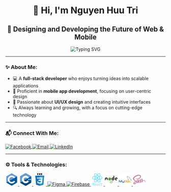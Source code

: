 <h1 align="center">👋 Hi, I'm Nguyen Huu Tri</h1>
<h2 align="center">🚀 Designing and Developing the Future of Web & Mobile</h2>

<p align="center">
  <img src="https://readme-typing-svg.herokuapp.com?font=Fira+Code&weight=500&size=24&duration=4000&pause=1000&center=true&width=600&lines=💻+Software+Developer+|+📱+Mobile+App+Developer+|+🎨+UI/UX+Designer;🔧+Skilled+in+HTML/CSS/JavaScript,+React+Native/Flutter;🌱+Passionate+about+building+community-focused+applications" alt="Typing SVG">
</p>

---

<h3 align="left">✨ About Me:</h3>
<ul>
  <li>💻 A <strong>full-stack developer</strong> who enjoys turning ideas into scalable applications</li>
  <li>📱 Proficient in <strong>mobile app development</strong>, focusing on user-centric design</li>
  <li>🎨 Passionate about <strong>UI/UX design</strong> and creating intuitive interfaces</li>
  <li>🔍 Always learning and growing, with a focus on cutting-edge technology</li>
</ul>

---

<h3 align="left">📬 Connect With Me:</h3>
<p align="left">
  <a href="https://www.facebook.com/nguyen.huutri.0037/" target="_blank">
    <img align="center" src="https://raw.githubusercontent.com/rahuldkjain/github-profile-readme-generator/master/src/images/icons/Social/facebook.svg" alt="Facebook" height="40" width="40" />
  </a>
  <a href="mailto:your-email@example.com" target="_blank">
    <img align="center" src="https://www.vectorlogo.zone/logos/gmail/gmail-icon.svg" alt="Email" height="40" width="40" />
  </a>
  <a href="https://www.linkedin.com/in/nguyen-huu-tri/" target="_blank">
    <img align="center" src="https://www.vectorlogo.zone/logos/linkedin/linkedin-icon.svg" alt="LinkedIn" height="40" width="40" />
  </a>
</p>

---

<h3 align="left">⚙️ Tools & Technologies:</h3>
<p align="left">
  <a href="https://www.cprogramming.com/" target="_blank" rel="noreferrer">
    <img src="https://raw.githubusercontent.com/devicons/devicon/master/icons/c/c-original.svg" alt="C" width="40" height="40" />
  </a>
  <a href="https://www.w3schools.com/cpp/" target="_blank" rel="noreferrer">
    <img src="https://raw.githubusercontent.com/devicons/devicon/master/icons/cplusplus/cplusplus-original.svg" alt="C++" width="40" height="40" />
  </a>
  <a href="https://www.w3schools.com/css/" target="_blank" rel="noreferrer">
    <img src="https://raw.githubusercontent.com/devicons/devicon/master/icons/css3/css3-original-wordmark.svg" alt="CSS" width="40" height="40" />
  </a>
  <a href="https://www.figma.com/" target="_blank" rel="noreferrer">
    <img src="https://www.vectorlogo.zone/logos/figma/figma-icon.svg" alt="Figma" width="40" height="40" />
  </a>
  <a href="https://firebase.google.com/" target="_blank" rel="noreferrer">
    <img src="https://www.vectorlogo.zone/logos/firebase/firebase-icon.svg" alt="Firebase" width="40" height="40" />
  </a>
  <a href="https://reactjs.org/" target="_blank" rel="noreferrer">
    <img src="https://raw.githubusercontent.com/devicons/devicon/master/icons/react/react-original-wordmark.svg" alt="React" width="40" height="40" />
  </a>
  <a href="https://nodejs.org/" target="_blank" rel="noreferrer">
    <img src="https://raw.githubusercontent.com/devicons/devicon/master/icons/nodejs/nodejs-original-wordmark.svg" alt="Node.js" width="40" height="40" />
  </a>
  <a href="https://www.mysql.com/" target="_blank" rel="noreferrer">
    <img src="https://raw.githubusercontent.com/devicons/devicon/master/icons/mysql/mysql-original-wordmark.svg" alt="MySQL" width="40" height="40" />
  </a>
  <a href="https://sass-lang.com/" target="_blank" rel="noreferrer">
    <img src="https://raw.githubusercontent.com/devicons/devicon/master/icons/sass/sass-original.svg" alt="Sass" width="40" height="40" />
  </a>
  
</p>
